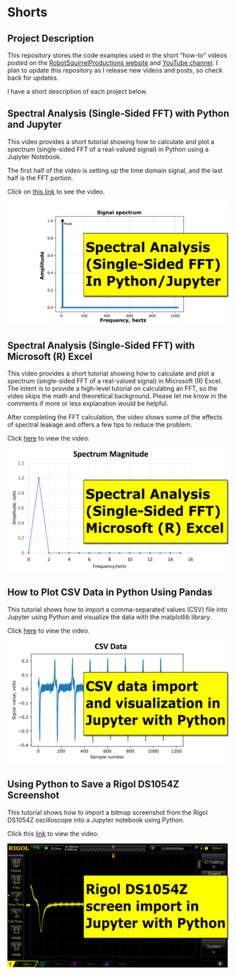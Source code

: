 # Shorts

## Project Description

This repository stores the code examples used in the short “how-to” videos
posted on the [RobotSquirrelProductions
website](https://robotsquirrelproductions.com/vibration-data-visualization/) and
[YouTube channel](https://www.youtube.com/channel/UC3F8gIDlvlyzcyVPFT_q5GA). I
plan to update this repository as I release new videos and posts, so check back
for updates.

I have a short description of each project below.

## Spectral Analysis (Single-Sided FFT) with Python and Jupyter

This video provides a short tutorial showing how to calculate and plot a
spectrum (single-sided FFT of a real-valued signal) in Python using a Jupyter
Notebook.

The first half of the video is setting up the time domain signal, and the last
half is the FFT portion.

Click on [this link](https://youtu.be/8KWPlno6VP0) to see the video.

![](media/debc44be60a13156f36243c4677b3dbe.png)

## Spectral Analysis (Single-Sided FFT) with Microsoft (R) Excel

This video provides a short tutorial showing how to calculate and plot a
spectrum (single-sided FFT of a real-valued signal) in Microsoft (R) Excel. The
intent is to provide a high-level tutorial on calculating an FFT, so the video
skips the math and theoretical background. Please let me know in the comments if
more or less explanation would be helpful.

After completing the FFT calculation, the video shows some of the effects of
spectral leakage and offers a few tips to reduce the problem.

Click [here](https://youtu.be/6wlhY3gTG3g) to view the video.

![](media/c182984f35c1cf5b27ecbeb0b10a9151.png)

## How to Plot CSV Data in Python Using Pandas

This tutorial shows how to import a comma-separated values (CSV) file into
Jupyter using Python and visualize the data with the matplotlib library.

Click [here](https://youtu.be/y43_o2OnI68) to view the video.

![](media/d9214658ec1d227187e41a337917ff6f.png)

## Using Python to Save a Rigol DS1054Z Screenshot

This tutorial shows how to import a bitmap screenshot from the Rigol DS1054Z
oscilloscope into a Jupyter notebook using Python.

Click this [link](https://youtu.be/MnUDdVfZzA4) to view the video.

![](media/8faa0e4a4da325550b698dbce5093e6d.png)
